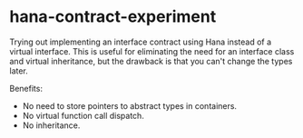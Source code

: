 # hana-contract-experiment
Trying out implementing an interface contract using Hana instead of a virtual interface. This is useful for eliminating the need for an interface class and virtual inheritance, but the drawback is that you can't change the types later.

Benefits:
- No need to store pointers to abstract types in containers.
- No virtual function call dispatch.
- No inheritance.

